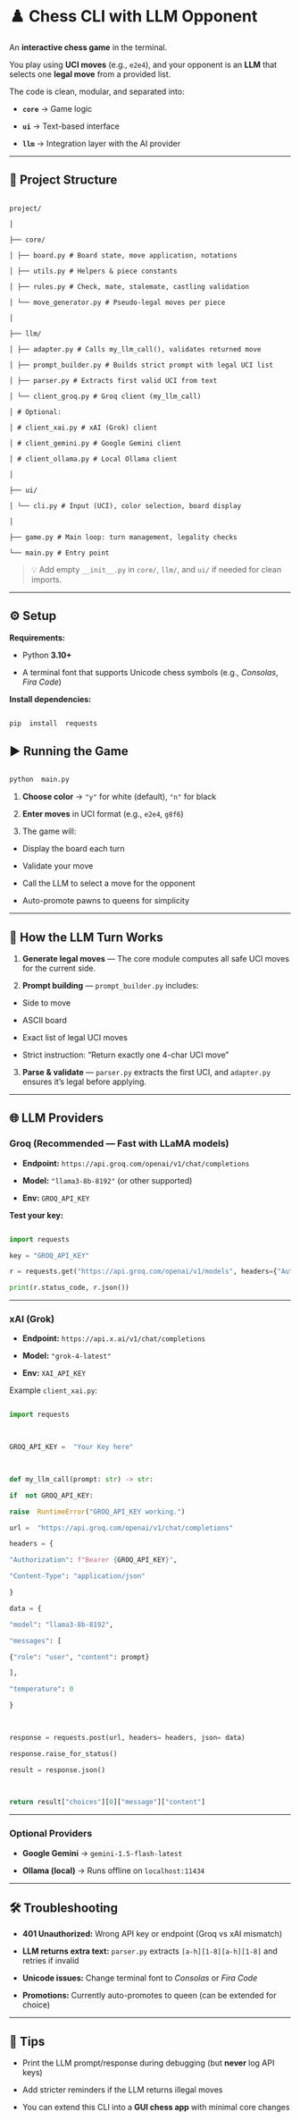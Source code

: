 # ♟️ Chess CLI with LLM Opponent

  

An **interactive chess game** in the terminal.

You play using **UCI moves** (e.g., `e2e4`), and your opponent is an **LLM** that selects one **legal move** from a provided list.

The code is clean, modular, and separated into:

  

-  **`core`** → Game logic

-  **`ui`** → Text-based interface

-  **`llm`** → Integration layer with the AI provider

  

---

  

## 📂 Project Structure

  

```

project/

│

├── core/

│ ├── board.py # Board state, move application, notations

│ ├── utils.py # Helpers & piece constants

│ ├── rules.py # Check, mate, stalemate, castling validation

│ └── move_generator.py # Pseudo-legal moves per piece

│

├── llm/

│ ├── adapter.py # Calls my_llm_call(), validates returned move

│ ├── prompt_builder.py # Builds strict prompt with legal UCI list

│ ├── parser.py # Extracts first valid UCI from text

│ └── client_groq.py # Groq client (my_llm_call)

│ # Optional:

│ # client_xai.py # xAI (Grok) client

│ # client_gemini.py # Google Gemini client

│ # client_ollama.py # Local Ollama client

│

├── ui/

│ └── cli.py # Input (UCI), color selection, board display

│

├── game.py # Main loop: turn management, legality checks

└── main.py # Entry point

```

  

> 💡 Add empty `__init__.py` in `core/`, `llm/`, and `ui/` if needed for clean imports.

  

---

  

## ⚙️ Setup

  

**Requirements:**

- Python **3.10+**

- A terminal font that supports Unicode chess symbols (e.g., *Consolas*, *Fira Code*)

  

**Install dependencies:**

```bash

pip  install  requests

```

  

## ▶️ Running the Game

  

```bash

python  main.py

```

  

1.  **Choose color** → `"y"` for white (default), `"n"` for black

2.  **Enter moves** in UCI format (e.g., `e2e4`, `g8f6`)

3. The game will:

- Display the board each turn

- Validate your move

- Call the LLM to select a move for the opponent

- Auto-promote pawns to queens for simplicity

  

---

  

## 🤖 How the LLM Turn Works

  

1.  **Generate legal moves** — The core module computes all safe UCI moves for the current side.

2.  **Prompt building** — `prompt_builder.py` includes:

- Side to move

- ASCII board

- Exact list of legal UCI moves

- Strict instruction: “Return exactly one 4-char UCI move”

3.  **Parse & validate** — `parser.py` extracts the first UCI, and `adapter.py` ensures it’s legal before applying.

  

---

  

## 🌐 LLM Providers

  

###  **Groq** (Recommended — Fast with LLaMA models)

-  **Endpoint:**  `https://api.groq.com/openai/v1/chat/completions`

-  **Model:**  `"llama3-8b-8192"` (or other supported)

-  **Env:**  `GROQ_API_KEY`

  

**Test your key:**

```python

import requests

key = "GROQ_API_KEY"

r = requests.get("https://api.groq.com/openai/v1/models", headers={"Authorization": f"Bearer {key}"})

print(r.status_code, r.json())

```

  

---

  

###  **xAI (Grok)**

-  **Endpoint:**  `https://api.x.ai/v1/chat/completions`

-  **Model:**  `"grok-4-latest"`

-  **Env:**  `XAI_API_KEY`

  

Example `client_xai.py`:

```python

import requests

  

GROQ_API_KEY =  "Your Key here"

  

def my_llm_call(prompt: str) -> str:

if  not GROQ_API_KEY:

raise  RuntimeError("GROQ_API_KEY working.")

url =  "https://api.groq.com/openai/v1/chat/completions"

headers = {

"Authorization": f"Bearer {GROQ_API_KEY}",

"Content-Type": "application/json"

}

data = {

"model": "llama3-8b-8192",

"messages": [

{"role": "user", "content": prompt}

],

"temperature": 0

}

  

response = requests.post(url, headers= headers, json= data)

response.raise_for_status()

result = response.json()

  

return result["choices"][0]["message"]["content"]

```

  

---

  

###  **Optional Providers**

-  **Google Gemini** → `gemini-1.5-flash-latest`

-  **Ollama (local)** → Runs offline on `localhost:11434`

  

---

  

## 🛠 Troubleshooting

  

-  **401 Unauthorized:** Wrong API key or endpoint (Groq vs xAI mismatch)

-  **LLM returns extra text:**  `parser.py` extracts `[a-h][1-8][a-h][1-8]` and retries if invalid

-  **Unicode issues:** Change terminal font to *Consolas* or *Fira Code*

-  **Promotions:** Currently auto-promotes to queen (can be extended for choice)

  

---

  

## 📌 Tips

- Print the LLM prompt/response during debugging (but **never** log API keys)

- Add stricter reminders if the LLM returns illegal moves

- You can extend this CLI into a **GUI chess app** with minimal core changes